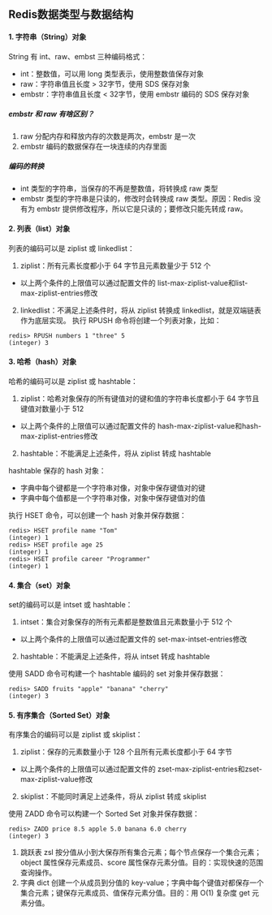 ## Redis数据类型与数据结构


#### 1. 字符串（String）对象
String 有 int、raw、embst 三种编码格式：

- int：整数值，可以用 long 类型表示，使用整数值保存对象
- raw：字符串值且长度 > 32字节，使用 SDS 保存对象
- embstr：字符串值且长度 < 32字节，使用 embstr 编码的 SDS 保存对象

##### embstr 和 raw 有啥区别？
1. raw 分配内存和释放内存的次数是两次，embstr 是一次
1. embstr 编码的数据保存在一块连续的内存里面

##### 编码的转换
- int 类型的字符串，当保存的不再是整数值，将转换成 raw 类型
- embstr 类型的字符串是只读的，修改时会转换成 raw 类型。原因：Redis 没有为 embstr 提供修改程序，所以它是只读的；要修改只能先转成 raw。

#### 2. 列表（list）对象
列表的编码可以是 ziplist 或 linkedlist：

1. ziplist：所有元素长度都小于 64 字节且元素数量少于 512 个
- 以上两个条件的上限值可以通过配置文件的 list-max-ziplist-value和list-max-ziplist-entries修改
2. linkedlist：不满足上述条件时，将从 ziplist 转换成 linkedlist，就是双端链表作为底层实现。
执行 RPUSH 命令将创建一个列表对象，比如：


```
redis> RPUSH numbers 1 "three" 5
(integer) 3
```

#### 3. 哈希（hash）对象
哈希的编码可以是 ziplist 或 hashtable：

1. ziplist：哈希对象保存的所有键值对的键和值的字符串长度都小于 64 字节且键值对数量小于 512
- 以上两个条件的上限值可以通过配置文件的 hash-max-ziplist-value和hash-max-ziplist-entries修改
2. hashtable：不能满足上述条件，将从 ziplist 转成 hashtable

hashtable 保存的 hash 对象：
- 字典中每个键都是一个字符串对像，对象中保存键值对的键
- 字典中每个值都是一个字符串对像，对象中保存键值对的值

执行 HSET 命令，可以创建一个 hash 对象并保存数据：

```
redis> HSET profile name "Tom"
(integer) 1
redis> HSET profile age 25
(integer) 1
redis> HSET profile career "Programmer"
(integer) 1
```


#### 4. 集合（set）对象
set的编码可以是 intset 或 hashtable：

1. intset：集合对象保存的所有元素都是整数值且元素数量小于 512 个
- 以上两个条件的上限值可以通过配置文件的 set-max-intset-entries修改
2. hashtable：不能满足上述条件，将从 intset 转成 hashtable

使用 SADD 命令可构建一个 hashtable 编码的 set 对象并保存数据：
```
redis> SADD fruits "apple" "banana" "cherry"
(integer) 3
```
#### 5. 有序集合（Sorted Set）对象
有序集合的编码可以是 ziplist 或 skiplist：

1. ziplist：保存的元素数量小于 128 个且所有元素长度都小于 64 字节
- 以上两个条件的上限值可以通过配置文件的 zset-max-ziplist-entries和zset-max-ziplist-value修改
2. skiplist：不能同时满足上述条件，将从 ziplist 转成 skiplist

使用 ZADD 命令可以构建一个 Sorted Set 对象并保存数据：


```
redis> ZADD price 8.5 apple 5.0 banana 6.0 cherry
(integer) 3
```

1. 跳跃表 zsl 按分值从小到大保存所有集合元素；每个节点保存一个集合元素；object 属性保存元素成员、score 属性保存元素分值。目的：实现快速的范围查询操作。
1. 字典 dict 创建一个从成员到分值的 key-value；字典中每个键值对都保存一个集合元素；键保存元素成员、值保存元素分值。目的：用 O(1) 复杂度 get 元素分值。
